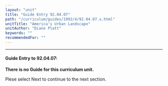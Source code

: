 ```yaml
---
layout: "unit"
title: "Guide Entry 92.04.07"
path: "/curriculum/guides/1992/4/92.04.07.x.html"
unitTitle: "America's Urban Landscape"
unitAuthor: "Diane Platt"
keywords: ""
recommendedFor: ""
---
```

<body>
<hr/>
<h4>
Guide Entry to 92.04.07:
</h4>
<p><b>There is no Guide for this curriculum unit.</b></p>
<p>Plese select Next to continue to the next section.</p>
</body>